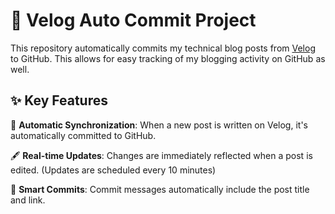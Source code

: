 # 🚀 Velog Auto Commit Project

This repository automatically commits my technical blog posts from [Velog](https://velog.io/@mi_nini/) to GitHub. This allows for easy tracking of my blogging activity on GitHub as well.

## ✨ Key Features

🔄 **Automatic Synchronization**: When a new post is written on Velog, it's automatically committed to GitHub.  

🖋 **Real-time Updates**: Changes are immediately reflected when a post is edited. (Updates are scheduled every 10 minutes)  

📌 **Smart Commits**: Commit messages automatically include the post title and link.
